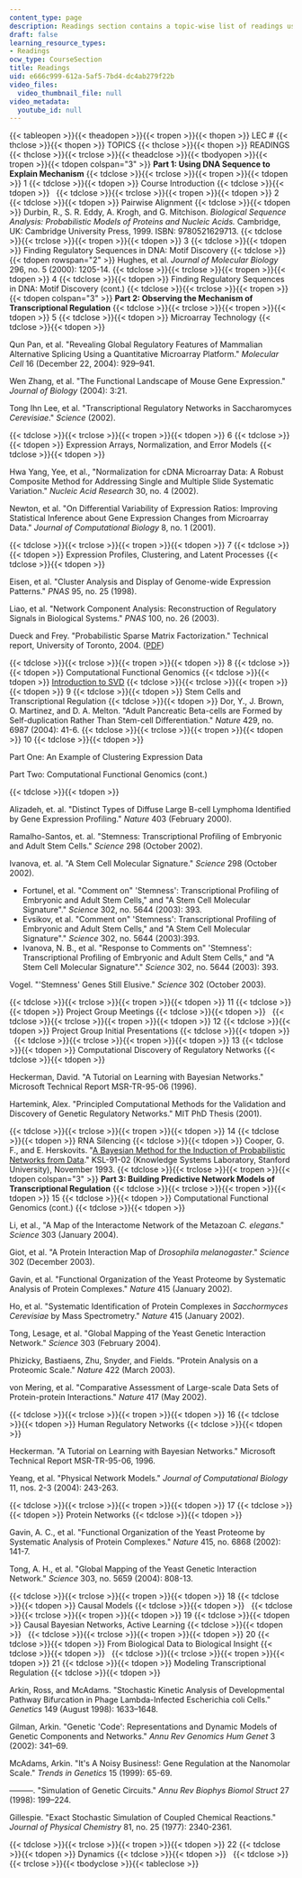 ```yaml
---
content_type: page
description: Readings section contains a topic-wise list of readings used in the course.
draft: false
learning_resource_types:
- Readings
ocw_type: CourseSection
title: Readings
uid: e666c999-612a-5af5-7bd4-dc4ab279f22b
video_files:
  video_thumbnail_file: null
video_metadata:
  youtube_id: null
---
```

{{< tableopen >}}{{< theadopen >}}{{< tropen >}}{{< thopen >}}
LEC #
{{< thclose >}}{{< thopen >}}
TOPICS
{{< thclose >}}{{< thopen >}}
READINGS
{{< thclose >}}{{< trclose >}}{{< theadclose >}}{{< tbodyopen >}}{{< tropen >}}{{< tdopen colspan="3" >}}
**Part 1: Using DNA Sequence to Explain Mechanism**
{{< tdclose >}}{{< trclose >}}{{< tropen >}}{{< tdopen >}}
1
{{< tdclose >}}{{< tdopen >}}
Course Introduction
{{< tdclose >}}{{< tdopen >}}
 
{{< tdclose >}}{{< trclose >}}{{< tropen >}}{{< tdopen >}}
2
{{< tdclose >}}{{< tdopen >}}
Pairwise Alignment
{{< tdclose >}}{{< tdopen >}}
Durbin, R., S. R. Eddy, A. Krogh, and G. Mitchison. *Biological Sequence Analysis: Probabilistic Models of Proteins and Nucleic Acids.* Cambridge, UK: Cambridge University Press, 1999. ISBN: 9780521629713.
{{< tdclose >}}{{< trclose >}}{{< tropen >}}{{< tdopen >}}
3
{{< tdclose >}}{{< tdopen >}}
Finding Regulatory Sequences in DNA: Motif Discovery
{{< tdclose >}}{{< tdopen rowspan="2" >}}
Hughes, et al. *Journal of Molecular Biology* 296, no. 5 (2000): 1205-14.
{{< tdclose >}}{{< trclose >}}{{< tropen >}}{{< tdopen >}}
4
{{< tdclose >}}{{< tdopen >}}
Finding Regulatory Sequences in DNA: Motif Discovery (cont.)
{{< tdclose >}}{{< trclose >}}{{< tropen >}}{{< tdopen colspan="3" >}}
**Part 2: Observing the Mechanism of Transcriptional Regulation**
{{< tdclose >}}{{< trclose >}}{{< tropen >}}{{< tdopen >}}
5
{{< tdclose >}}{{< tdopen >}}
Microarray Technology
{{< tdclose >}}{{< tdopen >}}

Qun Pan, et al. "Revealing Global Regulatory Features of Mammalian Alternative Splicing Using a Quantitative Microarray Platform." *Molecular Cell* 16 (December 22, 2004): 929–941.

Wen Zhang, et al. "The Functional Landscape of Mouse Gene Expression." *Journal of Biology* (2004): 3:21.

Tong Ihn Lee, et al. "Transcriptional Regulatory Networks in Saccharomyces *Cerevisiae*." *Science* (2002).

{{< tdclose >}}{{< trclose >}}{{< tropen >}}{{< tdopen >}}
6
{{< tdclose >}}{{< tdopen >}}
Expression Arrays, Normalization, and Error Models
{{< tdclose >}}{{< tdopen >}}

Hwa Yang, Yee, et al., "Normalization for cDNA Microarray Data: A Robust Composite Method for Addressing Single and Multiple Slide Systematic Variation." *Nucleic Acid Research* 30, no. 4 (2002).

Newton, et al. "On Differential Variability of Expression Ratios: Improving Statistical Inference about Gene Expression Changes from Microarray Data." *Journal of Computational Biology* 8, no. 1 (2001).

{{< tdclose >}}{{< trclose >}}{{< tropen >}}{{< tdopen >}}
7
{{< tdclose >}}{{< tdopen >}}
Expression Profiles, Clustering, and Latent Processes
{{< tdclose >}}{{< tdopen >}}

Eisen, et al. "Cluster Analysis and Display of Genome-wide Expression Patterns." *PNAS* 95, no. 25 (1998).

Liao, et al. "Network Component Analysis: Reconstruction of Regulatory Signals in Biological Systems." *PNAS* 100, no. 26 (2003).

Dueck and Frey. "Probabilistic Sparse Matrix Factorization." Technical report, University of Toronto, 2004. ([PDF](https://pdfs.semanticscholar.org/5604/264b7e470c87dbb19be713a1c9bce2852b5c.pdf))

{{< tdclose >}}{{< trclose >}}{{< tropen >}}{{< tdopen >}}
8
{{< tdclose >}}{{< tdopen >}}
Computational Functional Genomics
{{< tdclose >}}{{< tdopen >}}
[Introduction to SVD](https://math.dartmouth.edu/~m56s13/Southworth_proj.pdf)
{{< tdclose >}}{{< trclose >}}{{< tropen >}}{{< tdopen >}}
9
{{< tdclose >}}{{< tdopen >}}
Stem Cells and Transcriptional Regulation
{{< tdclose >}}{{< tdopen >}}
Dor, Y., J. Brown, O. Martinez, and D. A. Melton. "Adult Pancreatic Beta-cells are Formed by Self-duplication Rather Than Stem-cell Differentiation." *Nature* 429, no. 6987 (2004): 41-6.
{{< tdclose >}}{{< trclose >}}{{< tropen >}}{{< tdopen >}}
10
{{< tdclose >}}{{< tdopen >}}

Part One: An Example of Clustering Expression Data

Part Two: Computational Functional Genomics (cont.)

{{< tdclose >}}{{< tdopen >}}

Alizadeh, et. al. "Distinct Types of Diffuse Large B-cell Lymphoma Identified by Gene Expression Profiling." *Nature* 403 (February 2000).

Ramalho-Santos, et. al. "Stemness: Transcriptional Profiling of Embryonic and Adult Stem Cells." *Science* 298 (October 2002).

Ivanova, et. al. "A Stem Cell Molecular Signature." *Science* 298 (October 2002).

- Fortunel, et al. "Comment on" 'Stemness': Transcriptional Profiling of Embryonic and Adult Stem Cells," and "A Stem Cell Molecular Signature"." *Science* 302, no. 5644 (2003): 393.
- Evsikov, et al. "Comment on" 'Stemness': Transcriptional Profiling of Embryonic and Adult Stem Cells," and "A Stem Cell Molecular Signature"." *Science* 302, no. 5644 (2003):393.
- Ivanova, N. B., et al. "Response to Comments on" 'Stemness': Transcriptional Profiling of Embryonic and Adult Stem Cells," and "A Stem Cell Molecular Signature"." *Science* 302, no. 5644 (2003): 393.

Vogel. "'Stemness' Genes Still Elusive." *Science* 302 (October 2003).

{{< tdclose >}}{{< trclose >}}{{< tropen >}}{{< tdopen >}}
11
{{< tdclose >}}{{< tdopen >}}
Project Group Meetings
{{< tdclose >}}{{< tdopen >}}
 
{{< tdclose >}}{{< trclose >}}{{< tropen >}}{{< tdopen >}}
12
{{< tdclose >}}{{< tdopen >}}
Project Group Initial Presentations
{{< tdclose >}}{{< tdopen >}}
 
{{< tdclose >}}{{< trclose >}}{{< tropen >}}{{< tdopen >}}
13
{{< tdclose >}}{{< tdopen >}}
Computational Discovery of Regulatory Networks
{{< tdclose >}}{{< tdopen >}}

Heckerman, David. "A Tutorial on Learning with Bayesian Networks." Microsoft Technical Report MSR-TR-95-06 (1996).

Hartemink, Alex. "Principled Computational Methods for the Validation and Discovery of Genetic Regulatory Networks." MIT PhD Thesis (2001).

{{< tdclose >}}{{< trclose >}}{{< tropen >}}{{< tdopen >}}
14
{{< tdclose >}}{{< tdopen >}}
RNA Silencing
{{< tdclose >}}{{< tdopen >}}
Cooper, G. F., and E. Herskovits. "[A Bayesian Method for the Induction of Probabilistic Networks from Data](https://link.springer.com/article/10.1007/BF00994110)." KSL-91-02 (Knowledge Systems Laboratory, Stanford University), November 1993.
{{< tdclose >}}{{< trclose >}}{{< tropen >}}{{< tdopen colspan="3" >}}
**Part 3: Building Predictive Network Models of Transcriptional Regulation**
{{< tdclose >}}{{< trclose >}}{{< tropen >}}{{< tdopen >}}
15
{{< tdclose >}}{{< tdopen >}}
Computational Functional Genomics (cont.)
{{< tdclose >}}{{< tdopen >}}

Li, et al., "A Map of the Interactome Network of the Metazoan *C. elegans*." *Science* 303 (January 2004).

Giot, et al. "A Protein Interaction Map of *Drosophila melanogaster*." *Science* 302 (December 2003).

Gavin, et al. "Functional Organization of the Yeast Proteome by Systematic Analysis of Protein Complexes." *Nature* 415 (January 2002).

Ho, et al. "Systematic Identification of Protein Complexes in *Sacchormyces Cerevisiae* by Mass Spectrometry." *Nature* 415 (January 2002).

Tong, Lesage, et al. "Global Mapping of the Yeast Genetic Interaction Network." *Science* 303 (February 2004).

Phizicky, Bastiaens, Zhu, Snyder, and Fields. "Protein Analysis on a Proteomic Scale." *Nature* 422 (March 2003).

von Mering, et al. "Comparative Assessment of Large-scale Data Sets of Protein-protein Interactions." *Nature* 417 (May 2002).

{{< tdclose >}}{{< trclose >}}{{< tropen >}}{{< tdopen >}}
16
{{< tdclose >}}{{< tdopen >}}
Human Regulatory Networks
{{< tdclose >}}{{< tdopen >}}

Heckerman. "A Tutorial on Learning with Bayesian Networks." Microsoft Technical Report MSR-TR-95-06, 1996.

Yeang, et al. "Physical Network Models." *Journal of Computational Biology* 11, nos. 2-3 (2004): 243-263.

{{< tdclose >}}{{< trclose >}}{{< tropen >}}{{< tdopen >}}
17
{{< tdclose >}}{{< tdopen >}}
Protein Networks
{{< tdclose >}}{{< tdopen >}}

Gavin, A. C., et al. "Functional Organization of the Yeast Proteome by Systematic Analysis of Protein Complexes." *Nature* 415, no. 6868 (2002): 141-7.

Tong, A. H., et al. "Global Mapping of the Yeast Genetic Interaction Network." *Science* 303, no. 5659 (2004): 808-13.

{{< tdclose >}}{{< trclose >}}{{< tropen >}}{{< tdopen >}}
18
{{< tdclose >}}{{< tdopen >}}
Causal Models
{{< tdclose >}}{{< tdopen >}}
 
{{< tdclose >}}{{< trclose >}}{{< tropen >}}{{< tdopen >}}
19
{{< tdclose >}}{{< tdopen >}}
Causal Bayesian Networks, Active Learning
{{< tdclose >}}{{< tdopen >}}
 
{{< tdclose >}}{{< trclose >}}{{< tropen >}}{{< tdopen >}}
20
{{< tdclose >}}{{< tdopen >}}
From Biological Data to Biological Insight
{{< tdclose >}}{{< tdopen >}}
 
{{< tdclose >}}{{< trclose >}}{{< tropen >}}{{< tdopen >}}
21
{{< tdclose >}}{{< tdopen >}}
Modeling Transcriptional Regulation
{{< tdclose >}}{{< tdopen >}}

Arkin, Ross, and McAdams. "Stochastic Kinetic Analysis of Developmental Pathway Bifurcation in Phage Lambda-Infected Escherichia coli Cells." *Genetics* 149 (August 1998): 1633–1648.

Gilman, Arkin. "Genetic 'Code': Representations and Dynamic Models of Genetic Components and Networks." *Annu Rev Genomics Hum Genet* 3 (2002): 341–69.

McAdams, Arkin. "It's A Noisy Business!: Gene Regulation at the Nanomolar Scale." *Trends in Genetics* 15 (1999): 65-69.

———. "Simulation of Genetic Circuits." *Annu Rev Biophys Biomol Struct* 27 (1998): 199–224.

Gillespie. "Exact Stochastic Simulation of Coupled Chemical Reactions." *Journal of Physical Chemistry* 81, no. 25 (1977): 2340-2361.

{{< tdclose >}}{{< trclose >}}{{< tropen >}}{{< tdopen >}}
22
{{< tdclose >}}{{< tdopen >}}
Dynamics
{{< tdclose >}}{{< tdopen >}}
 
{{< tdclose >}}{{< trclose >}}{{< tbodyclose >}}{{< tableclose >}}